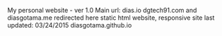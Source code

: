 My personal website - ver 1.0
Main url: dias.io
dgtech91.com and diasgotama.me redirected here
static html website, responsive site
last updated: 03/24/2015
diasgotama.github.io
